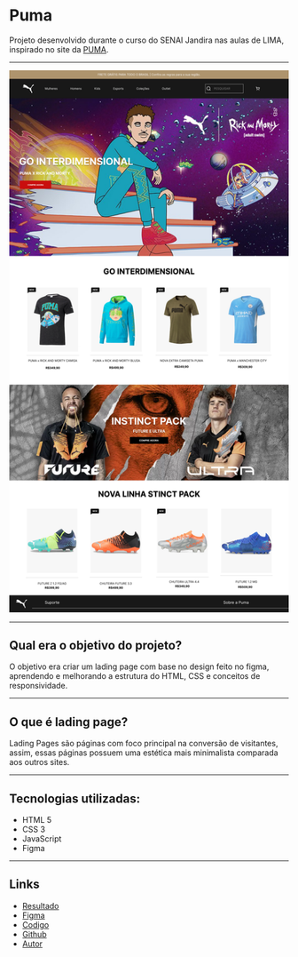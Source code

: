 # Puma

Projeto desenvolvido durante o curso do SENAI Jandira nas aulas de LIMA, inspirado no site da [PUMA](https://br.puma.com/?utm_source=GGL&utm_medium=BS&gclid=EAIaIQobChMIp4jzmc-x9wIVzm1vBB22xgqlEAAYASAAEgLfrvD_BwE).

---

![](./img/tela.png)

---

## Qual era o objetivo do projeto?
O objetivo era criar um lading page com base no design feito no figma, aprendendo e melhorando a estrutura do HTML, CSS e conceitos de responsividade.

---

## O que é lading page?
Lading Pages são páginas com foco principal na conversão de visitantes, assim, essas páginas possuem uma estética mais minimalista comparada aos outros sites.

---

## Tecnologias utilizadas:
- HTML 5
- CSS 3
- JavaScript
- Figma

---

## Links
- [Resultado](https://leobarbosass.github.io/puma/)
- [Figma](https://www.figma.com/file/HyKGjTdM1k9VUVvfRhPKDQ/Untitled?node-id=2%3A2)
- [Codigo](./index.html)
- [Github](https://github.com/leobarbosass/puma)
- [Autor](https://github.com/leobarbosass)